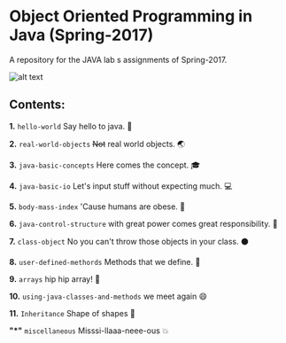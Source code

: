 # Object Oriented Programming in Java (Spring-2017) 
A repository for the JAVA lab s assignments of Spring-2017.

![alt text](http://www.eworksng.com/wp-content/uploads/2016/11/images.png "Logo Title Text 1")


## Contents:


**1.** `hello-world` Say hello to java. :wave:

**2.** `real-world-objects` ~~Not~~ real world objects. :earth_asia:

**3.** `java-basic-concepts` Here comes the concept. :mortar_board:

**4.** `java-basic-io` Let's input stuff without expecting much. :computer:

**5.** `body-mass-index` 'Cause humans are obese. :fork_and_knife:

**6.** `java-control-structure` with great power comes great responsibility. :muscle:

**7.** `class-object` No you can't throw those objects in your class. :black_circle:

**8.** `user-defined-methords` Methods that we define. :snake:

**9.** `arrays` hip hip array! :tada:

**10.** `using-java-classes-and-methods` we meet again :smile: 

**11.** `Inheritance` Shape of shapes :large_orange_diamond:

**"*"** `miscellaneous` Misssi-llaaa-neee-ous :boom:
